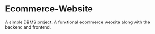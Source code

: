 # Ecommerce-Website
A simple DBMS project. A functional ecommerce website along with the backend and frontend.
